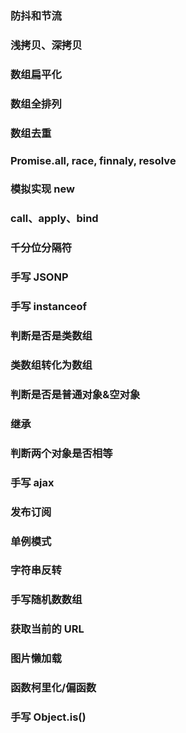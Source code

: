 ### 防抖和节流

### 浅拷贝、深拷贝

### 数组扁平化

### 数组全排列

### 数组去重

### Promise.all, race, finnaly, resolve

### 模拟实现 new

### call、apply、bind

### 千分位分隔符

### 手写 JSONP

### 手写 instanceof

### 判断是否是类数组

### 类数组转化为数组

### 判断是否是普通对象&空对象

### 继承

### 判断两个对象是否相等

### 手写 ajax

### 发布订阅

### 单例模式

### 字符串反转

### 手写随机数数组

### 获取当前的 URL

### 图片懒加载

### 函数柯里化/偏函数

### 手写 Object.is()
